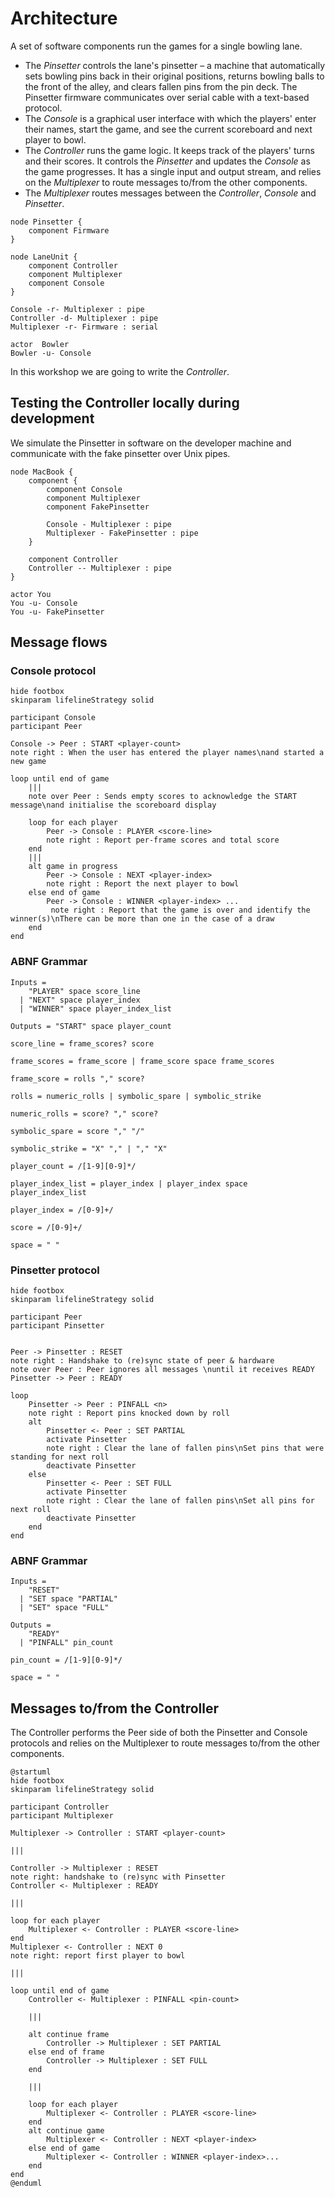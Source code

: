 # Architecture

A set of software components run the games for a single bowling lane.

* The _Pinsetter_ controls the lane's pinsetter – a machine that automatically sets bowling pins back in their original positions, returns bowling balls to the front of the alley, and clears fallen pins from the pin deck.  The Pinsetter firmware communicates over serial cable with a text-based protocol.
* The _Console_ is a graphical user interface with which the players' enter their names, start the game, and see the current scoreboard and next player to bowl.
* The _Controller_ runs the game logic.  It keeps track of the players' turns and their scores.  It controls the _Pinsetter_ and updates the _Console_ as the game progresses.  It has a single input and output stream, and relies on the _Multiplexer_ to route messages to/from the other components.
* The _Multiplexer_ routes messages between the _Controller_, _Console_ and _Pinsetter_.

```plantuml
node Pinsetter {
    component Firmware
}

node LaneUnit {
    component Controller
    component Multiplexer
    component Console
}

Console -r- Multiplexer : pipe
Controller -d- Multiplexer : pipe
Multiplexer -r- Firmware : serial

actor  Bowler
Bowler -u- Console
```

In this workshop we are going to write the _Controller_.

## Testing the Controller locally during development

We simulate the Pinsetter in software on the developer machine and communicate with the fake pinsetter over Unix pipes.

```plantuml
node MacBook {
    component {
        component Console
        component Multiplexer
        component FakePinsetter
        
        Console - Multiplexer : pipe
        Multiplexer - FakePinsetter : pipe
    }
    
    component Controller
    Controller -- Multiplexer : pipe
}

actor You
You -u- Console
You -u- FakePinsetter
```


## Message flows

### Console protocol

```plantuml
hide footbox
skinparam lifelineStrategy solid

participant Console
participant Peer

Console -> Peer : START <player-count>
note right : When the user has entered the player names\nand started a new game

loop until end of game
    |||
    note over Peer : Sends empty scores to acknowledge the START message\nand initialise the scoreboard display 
    
    loop for each player
        Peer -> Console : PLAYER <score-line>
        note right : Report per-frame scores and total score
    end
    |||
    alt game in progress
        Peer -> Console : NEXT <player-index>
        note right : Report the next player to bowl
    else end of game
        Peer -> Console : WINNER <player-index> ...
         note right : Report that the game is over and identify the winner(s)\nThere can be more than one in the case of a draw
    end
end
```

### ABNF Grammar

```
Inputs = 
    "PLAYER" space score_line
  | "NEXT" space player_index
  | "WINNER" space player_index_list

Outputs = "START" space player_count

score_line = frame_scores? score

frame_scores = frame_score | frame_score space frame_scores

frame_score = rolls "," score?

rolls = numeric_rolls | symbolic_spare | symbolic_strike

numeric_rolls = score? "," score?

symbolic_spare = score "," "/"

symbolic_strike = "X" "," | "," "X"

player_count = /[1-9][0-9]*/

player_index_list = player_index | player_index space player_index_list

player_index = /[0-9]+/

score = /[0-9]+/

space = " "
```
### Pinsetter protocol

```plantuml
hide footbox
skinparam lifelineStrategy solid

participant Peer
participant Pinsetter


Peer -> Pinsetter : RESET
note right : Handshake to (re)sync state of peer & hardware
note over Peer : Peer ignores all messages \nuntil it receives READY 
Pinsetter -> Peer : READY

loop
    Pinsetter -> Peer : PINFALL <n>
    note right : Report pins knocked down by roll
    alt
        Pinsetter <- Peer : SET PARTIAL
        activate Pinsetter
        note right : Clear the lane of fallen pins\nSet pins that were standing for next roll
        deactivate Pinsetter
    else
        Pinsetter <- Peer : SET FULL 
        activate Pinsetter
        note right : Clear the lane of fallen pins\nSet all pins for next roll
        deactivate Pinsetter
    end
end
```

### ABNF Grammar

```
Inputs = 
    "RESET"
  | "SET space "PARTIAL"
  | "SET" space "FULL"

Outputs = 
    "READY"
  | "PINFALL" pin_count

pin_count = /[1-9][0-9]*/

space = " "
```


## Messages to/from the Controller

The Controller performs the Peer side of both the Pinsetter and Console protocols and relies on the Multiplexer to route messages to/from the other components.

```plantuml
@startuml
hide footbox
skinparam lifelineStrategy solid

participant Controller
participant Multiplexer

Multiplexer -> Controller : START <player-count>

|||

Controller -> Multiplexer : RESET
note right: handshake to (re)sync with Pinsetter
Controller <- Multiplexer : READY

|||

loop for each player
    Multiplexer <- Controller : PLAYER <score-line>
end
Multiplexer <- Controller : NEXT 0
note right: report first player to bowl

|||

loop until end of game
    Controller <- Multiplexer : PINFALL <pin-count>
    
    |||
    
    alt continue frame
        Controller -> Multiplexer : SET PARTIAL
    else end of frame
        Controller -> Multiplexer : SET FULL
    end
    
    |||
    
    loop for each player
        Multiplexer <- Controller : PLAYER <score-line>
    end
    alt continue game
        Multiplexer <- Controller : NEXT <player-index>
    else end of game
        Multiplexer <- Controller : WINNER <player-index>...
    end
end
@enduml
```

